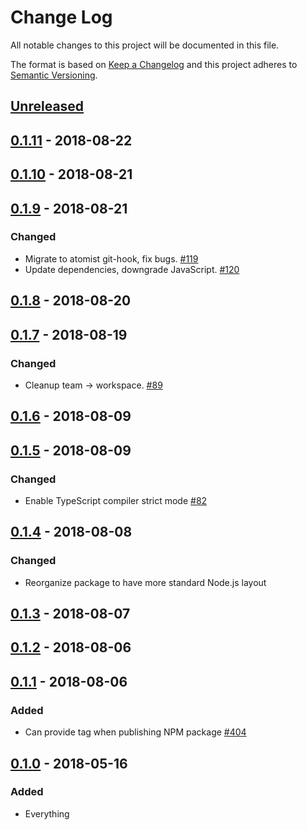 # Change Log

All notable changes to this project will be documented in this file.

The format is based on [Keep a Changelog](http://keepachangelog.com/)
and this project adheres to [Semantic Versioning](http://semver.org/).

## [Unreleased](https://github.com/atomist/sdm/compare/0.1.11...HEAD)

## [0.1.11](https://github.com/atomist/sdm/compare/0.1.10...0.1.11) - 2018-08-22

## [0.1.10](https://github.com/atomist/sdm/compare/0.1.9...0.1.10) - 2018-08-21

## [0.1.9](https://github.com/atomist/sdm/compare/0.1.8...0.1.9) - 2018-08-21

### Changed

-   Migrate to atomist git-hook, fix bugs. [#119](https://github.com/atomist/sdm-local/issues/119)
-   Update dependencies, downgrade JavaScript. [#120](https://github.com/atomist/sdm-local/issues/120)

## [0.1.8](https://github.com/atomist/sdm/compare/0.1.7...0.1.8) - 2018-08-20

## [0.1.7](https://github.com/atomist/sdm/compare/0.1.6...0.1.7) - 2018-08-19

### Changed

-   Cleanup team -> workspace. [#89](https://github.com/atomist/sdm-local/issues/89)

## [0.1.6](https://github.com/atomist/sdm/compare/0.1.5...0.1.6) - 2018-08-09

## [0.1.5](https://github.com/atomist/sdm/compare/0.1.4...0.1.5) - 2018-08-09

### Changed

-   Enable TypeScript compiler strict mode [#82](https://github.com/atomist/sdm-local/issues/82)

## [0.1.4](https://github.com/atomist/sdm/compare/0.1.2...0.1.3) - 2018-08-08

### Changed

-   Reorganize package to have more standard Node.js layout

## [0.1.3](https://github.com/atomist/sdm/compare/0.1.2...0.1.3) - 2018-08-07

## [0.1.2](https://github.com/atomist/sdm/compare/0.1.1...0.1.2) - 2018-08-06

## [0.1.1](https://github.com/atomist/sdm/compare/0.1.0...0.1.1) - 2018-08-06

### Added

-   Can provide tag when publishing NPM package [#404](https://github.com/atomist/sdm/issues/404)

## [0.1.0](https://github.com/atomist/sdm/tree/0.1.0) - 2018-05-16

### Added

-   Everything
